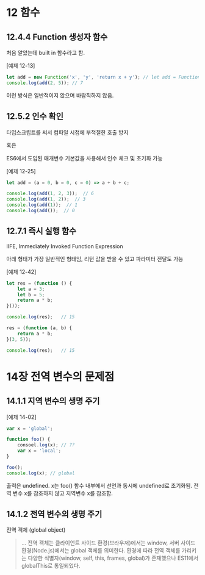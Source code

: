 # 12 함수

## 12.4.4 Function 생성자 함수

처음 알았는데 built in 함수라고 함.

[예제 12-13]
``` javascript
let add = new Function('x', 'y', 'return x + y'); // let add = Function('x', 'y', 'return x + y'); 으로 해도 됨
console.log(add(2, 5)); // 7
```

이런 방식은 일반적이지 않으며 바람직하지 않음.

## 12.5.2 인수 확인

타입스크립트를 써서 컴파일 시점에 부적절한 호출 방지

혹은

ES6에서 도입된 매개변수 기본값을 사용해서 인수 체크 및 초기화 가능

[예제 12-25]
``` javascript
let add = (a = 0, b = 0, c = 0) => a + b + c;

console.log(add(1, 2, 3));  // 6
console.log(add(1, 2));  // 3
console.log(add(1));  // 1
console.log(add());  // 0
```

## 12.7.1 즉시 실행 함수

IIFE, Immediately Invoked Function Expression

아래 형태가 가장 일반적인 형태임, 리턴 값을 받을 수 있고 파라미터 전달도 가능

[예제 12-42]
``` javascript
let res = (function () {
    let a = 3;
    let b = 5;
    return a * b;
}());

console.log(res);   // 15

res = (function (a, b) {
    return a * b;
}(3, 5));

console.log(res);   // 15
```

# 14장 전역 변수의 문제점

## 14.1.1 지역 변수의 생명 주기

[예제 14-02]

``` javascript
var x = 'global';

function foo() {
    consoel.log(x); // ??
    var x = 'local';
}

foo();
console.log(x); // global
```

출력은 undefined.
x는 foo() 함수 내부에서 선언과 동시에 undefined로 초기화됨. 전역 변수 x를 참조하지 않고 지역변수 x를 참조함.

## 14.1.2 전역 변수의 생명 주기

전역 객체 (global object)

> ... 전역 객체는 클라이언트 사이드 환경(브라우저)에서는 window, 서버 사이드 환경(Node.js)에서는 global 객체를 의미한다. 환경에 따라 전역 객체를 가리키는 다양한 식별자(window, self, this, frames, global)가 존재했으나 ES11에서 globalThis로 통일되었다.